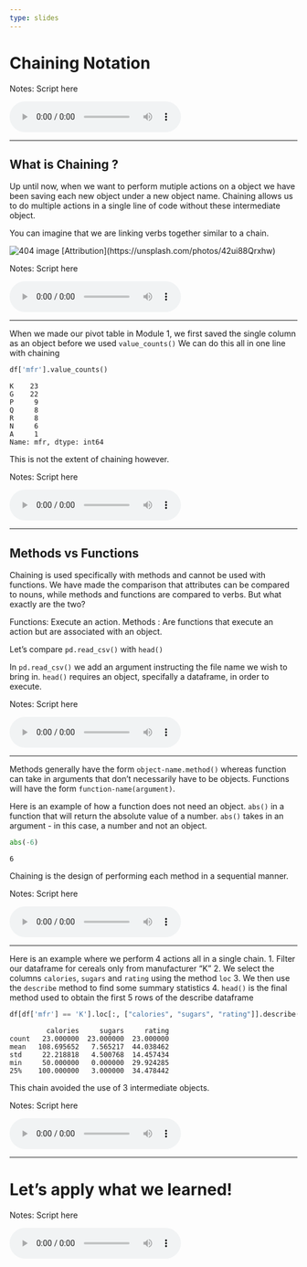 ```yaml
---
type: slides
---
```


# Chaining Notation

Notes: Script here

<html>

<audio controls >

<source src="placeholder_audio.mp3" />

</audio>

</html>

---

## What is Chaining ?

Up until now, when we want to perform mutiple actions on a object we
have been saving each new object under a new object name. Chaining
allows us to do multiple actions in a single line of code without these
intermediate object.

You can imagine that we are linking verbs together similar to a chain.

<img src='module2/chainsfinal.png'  alt="404 image" />  
[Attribution](https://unsplash.com/photos/42ui88Qrxhw)

Notes: Script here

<html>

<audio controls >

<source src="placeholder_audio.mp3" />

</audio>

</html>

---

When we made our pivot table in Module 1, we first saved the single
column as an object before we used `value_counts()` We can do this all
in one line with chaining

``` python
df['mfr'].value_counts()
```

```out
K    23
G    22
P     9
Q     8
R     8
N     6
A     1
Name: mfr, dtype: int64
```

This is not the extent of chaining however.

Notes: Script here

<html>

<audio controls >

<source src="placeholder_audio.mp3" />

</audio>

</html>

---

## Methods vs Functions

Chaining is used specifically with methods and cannot be used with
functions. We have made the comparison that attributes can be compared
to nouns, while methods and functions are compared to verbs. But what
exactly are the two?

Functions: Execute an action. Methods : Are functions that execute an
action but are associated with an object.

Let’s compare `pd.read_csv()` with `head()`

In `pd.read_csv()` we add an argument instructing the file name we wish
to bring in. `head()` requires an object, specifally a dataframe, in
order to execute.

Notes: Script here

<html>

<audio controls >

<source src="placeholder_audio.mp3" />

</audio>

</html>

---

Methods generally have the form `object-name.method()` whereas function
can take in arguments that don’t necessarily have to be objects.
Functions will have the form `function-name(argument)`.

Here is an example of how a function does not need an object. `abs()` in
a function that will return the absolute value of a number. `abs()`
takes in an argument - in this case, a number and not an object.

``` python
abs(-6)
```

```out
6
```

Chaining is the design of performing each method in a sequential manner.

Notes: Script here

<html>

<audio controls >

<source src="placeholder_audio.mp3" />

</audio>

</html>

---

Here is an example where we perform 4 actions all in a single chain. 1.
Filter our dataframe for cereals only from manufacturer “K” 2. We select
the columns `calories`, `sugars` and `rating` using the method `loc` 3.
We then use the `describe` method to find some summary statistics 4.
`head()` is the final method used to obtain the first 5 rows of the
describe
dataframe

``` python
df[df['mfr'] == 'K'].loc[:, ["calories", "sugars", "rating"]].describe().head()
```

```out
         calories     sugars     rating
count   23.000000  23.000000  23.000000
mean   108.695652   7.565217  44.038462
std     22.218818   4.500768  14.457434
min     50.000000   0.000000  29.924285
25%    100.000000   3.000000  34.478442
```

This chain avoided the use of 3 intermediate objects.

Notes: Script here

<html>

<audio controls >

<source src="placeholder_audio.mp3" />

</audio>

</html>

---

# Let’s apply what we learned\!

Notes: Script here

<html>

<audio controls >

<source src="placeholder_audio.mp3" />

</audio>

</html>
